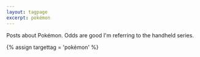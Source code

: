 ```yaml
---
layout: tagpage
excerpt: pokémon
---
```

Posts about Pokémon.  Odds are good I'm referring to the handheld series.

{% assign targettag = 'pokémon' %}